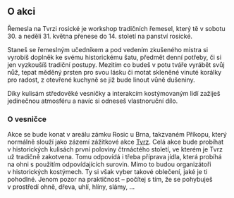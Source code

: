 ## O akci
Řemesla na Tvrzi rosické je workshop tradičních řemesel, který tě v sobotu 30.
a neděli 31.&nbsp;května přenese do 14.&nbsp;století na panství rosické.

Staneš se řemeslným učedníkem a pod vedením zkušeného mistra si vyrobíš doplněk ke svému historickému šatu, předmět denní potřeby,
či si jen vyzkoušíš tradiční postupy. Mezitím co budeš v potu tváře vyrábět svůj nůž, tepat měděný prsten pro svou lásku
či motat skleněné vinuté korálky pro radost, z otevřené kuchyně se již bude linout vůně dušeniny.

Díky kulisám středověké vesničky a interakcím kostýmovaným lidí zažiješ jedinečnou
atmosféru a navíc si odneseš vlastnoruční dílo.

### O vesničce
Akce se bude konat v&nbsp;areálu zámku Rosic u&nbsp;Brna, takzvaném Příkopu,
který normálně slouží jako zázemí zážitkové akce <a href="http://www.tvrz.net">Tvrz</a>.
Celá akce bude probíhat v&nbsp;historických kulisách první poloviny čtrnáctého století,
ve kterém je Tvrz už tradičně zakotvena. Tomu odpovídá i třeba příprava jídla,
která probíhá na ohni s&nbsp;použitím odpovídajících surovin. Mimo to budou organizátoři
v&nbsp;historických kostýmech. Ty si však vyber takové oblečení, jaké je ti pohodlné.
Jenom pozor na praktičnost &ndash; počítej s&nbsp;tím, že se pohybuješ v&nbsp;prostředí
ohně, dřeva, uhlí, hlíny, slámy, &hellip;

